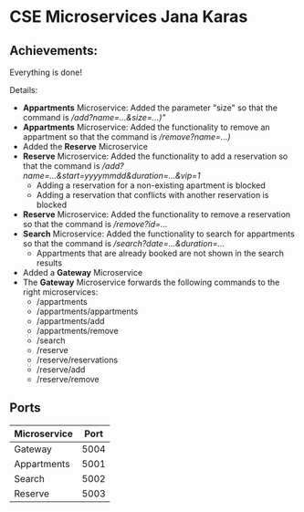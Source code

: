 # CSE Microservices Jana Karas
## Achievements: 

Everything is done! 

Details: 

* **Appartments** Microservice: Added the parameter "size" so that the command is */add?name=...&size=...)"*
* **Appartments** Microservice: Added the functionality to remove an appartment so that the command is */remove?name=...)*
* Added the **Reserve** Microservice
* **Reserve** Microservice: Added the functionality to add a reservation so that the command is */add?name=...&start=yyyymmdd&duration=...&vip=1* 
    + Adding a reservation for a non-existing apartment is blocked
    + Adding a reservation that conflicts with another reservation is blocked
* **Reserve** Microservice: Added the functionality to remove a reservation so that the command is */remove?id=...* 
* **Search** Microservice: Added the functionality to search for appartments so that the command is */search?date=...&duration=...* 
    + Appartments that are already booked are not shown in the search results
* Added a **Gateway** Microservice
* The **Gateway** Microservice forwards the following commands to the right microservices: 
    + /appartments
    + /appartments/appartments
    + /appartments/add
    + /appartments/remove
    + /search
    + /reserve
    + /reserve/reservations
    + /reserve/add
    + /reserve/remove

## Ports

| Microservice | Port |
| ------------ | ------ |
| Gateway | 5004 |
| Appartments | 5001 |
| Search | 5002 |
| Reserve | 5003 | 




